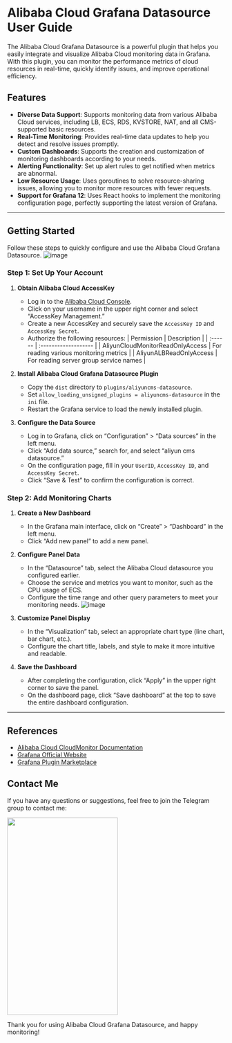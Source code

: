 # Alibaba Cloud Grafana Datasource User Guide

The Alibaba Cloud Grafana Datasource is a powerful plugin that helps you easily integrate and visualize Alibaba Cloud monitoring data in Grafana. With this plugin, you can monitor the performance metrics of cloud resources in real-time, quickly identify issues, and improve operational efficiency.

## Features

- **Diverse Data Support**: Supports monitoring data from various Alibaba Cloud services, including LB, ECS, RDS, KVSTORE, NAT, and all CMS-supported basic resources.
- **Real-Time Monitoring**: Provides real-time data updates to help you detect and resolve issues promptly.
- **Custom Dashboards**: Supports the creation and customization of monitoring dashboards according to your needs.
- **Alerting Functionality**: Set up alert rules to get notified when metrics are abnormal.
- **Low Resource Usage**: Uses goroutines to solve resource-sharing issues, allowing you to monitor more resources with fewer requests.
- **Support for Grafana 12**: Uses React hooks to implement the monitoring configuration page, perfectly supporting the latest version of Grafana.

---

## Getting Started

Follow these steps to quickly configure and use the Alibaba Cloud Grafana Datasource.
![image](https://github.com/user-attachments/assets/9052b482-5618-4327-bbf7-bb3df23b6cb8)

### Step 1: Set Up Your Account

1. **Obtain Alibaba Cloud AccessKey**
   - Log in to the [Alibaba Cloud Console](https://home.console.aliyun.com/).
   - Click on your username in the upper right corner and select “AccessKey Management.”
   - Create a new AccessKey and securely save the `AccessKey ID` and `AccessKey Secret`.
   - Authorize the following resources:
     | Permission | Description            |
     | :------ | :------------------- |
     | AliyunCloudMonitorReadOnlyAccess | For reading various monitoring metrics |
     | AliyunALBReadOnlyAccess | For reading server group service names |

2. **Install Alibaba Cloud Grafana Datasource Plugin**
   - Copy the `dist` directory to ```plugins/aliyuncms-datasource```.
   - Set ```allow_loading_unsigned_plugins = aliyuncms-datasource``` in the `ini` file.
   - Restart the Grafana service to load the newly installed plugin.

3. **Configure the Data Source**
   - Log in to Grafana, click on “Configuration” > “Data sources” in the left menu.
   - Click “Add data source,” search for, and select “aliyun cms datasource.”
   - On the configuration page, fill in your `UserID`, `AccessKey ID`, and `AccessKey Secret`.
   - Click “Save & Test” to confirm the configuration is correct.

### Step 2: Add Monitoring Charts

1. **Create a New Dashboard**
   - In the Grafana main interface, click on “Create” > “Dashboard” in the left menu.
   - Click “Add new panel” to add a new panel.

2. **Configure Panel Data**
   - In the “Datasource” tab, select the Alibaba Cloud datasource you configured earlier.
   - Choose the service and metrics you want to monitor, such as the CPU usage of ECS.
   - Configure the time range and other query parameters to meet your monitoring needs.
   ![image](https://github.com/user-attachments/assets/f39a031a-e969-481f-852f-9bb20fe3bb1d)

3. **Customize Panel Display**
   - In the “Visualization” tab, select an appropriate chart type (line chart, bar chart, etc.).
   - Configure the chart title, labels, and style to make it more intuitive and readable.

4. **Save the Dashboard**
   - After completing the configuration, click “Apply” in the upper right corner to save the panel.
   - On the dashboard page, click “Save dashboard” at the top to save the entire dashboard configuration.

---

## References

- [Alibaba Cloud CloudMonitor Documentation](https://help.aliyun.com/product/28572.html)
- [Grafana Official Website](https://grafana.com/)
- [Grafana Plugin Marketplace](https://grafana.com/grafana/plugins/)

## Contact Me

If you have any questions or suggestions, feel free to join the Telegram group to contact me:

<img src="" alt="" width="256" height="456">

Thank you for using Alibaba Cloud Grafana Datasource, and happy monitoring!
